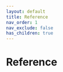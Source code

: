 ```yaml
---
layout: default
title: Reference
nav_order: 1
nav_exclude: false
has_children: true
---
```


# Reference
